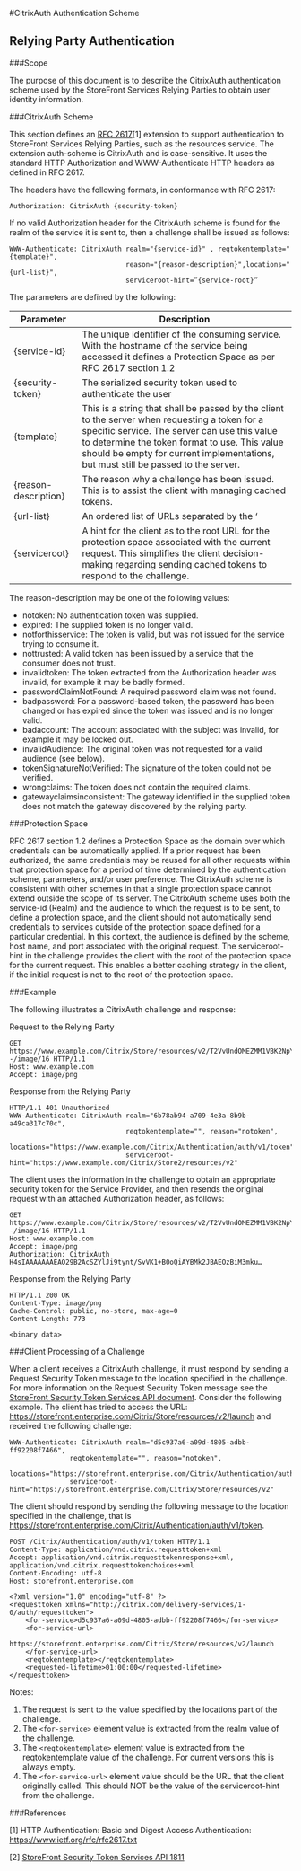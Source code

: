 #CitrixAuth Authentication Scheme

## Relying Party Authentication

###Scope

The purpose of this document is to describe the CitrixAuth authentication scheme used by the StoreFront Services Relying Parties to obtain user identity information.

###CitrixAuth Scheme

This section defines an [RFC 2617](https://www.ietf.org/rfc/rfc2617.txt)[1] extension to support authentication to StoreFront Services Relying Parties, such as the resources service. The extension auth-scheme is CitrixAuth and is case-sensitive. It uses the standard HTTP Authorization and WWW-Authenticate HTTP headers as defined in RFC 2617.

The headers have the following formats, in conformance with RFC 2617:

`Authorization: CitrixAuth {security-token}`

If no valid Authorization header for the CitrixAuth scheme is found for the realm of the service it is sent to, then a challenge shall be issued as follows:

```
WWW-Authenticate: CitrixAuth realm="{service-id}" , reqtokentemplate="{template}", 
                             reason="{reason-description}",locations="{url-list}",
                             serviceroot-hint=”{service-root}”
```
The parameters are defined by the following:

| Parameter | Description|
|---|---|
|{service-id}|The unique identifier of the consuming service. With the hostname of the service being accessed it defines a Protection Space as per RFC 2617 section 1.2|
|{security-token}|The serialized security token used to authenticate the user|
|{template}|This is a string that shall be passed by the client to the server when requesting a token for a specific service. The server can use this value to determine the token format to use. This value should be empty for current implementations, but must still be passed to the server.|
|{reason-description}|The reason why a challenge has been issued. This is to assist the client with managing cached tokens.|
|{url-list}|An ordered list of URLs separated by the ‘|’ or “pipe” character, to which a RequestToken message should be sent to obtain a token.|
|{serviceroot}|A hint for the client as to the root URL for the protection space associated with the current request. This simplifies the client decision-making regarding sending cached tokens to respond to the challenge.|

The reason-description may be one of the following values:

- notoken: No authentication token was supplied.
- expired: The supplied token is no longer valid.
- notforthisservice: The token is valid, but was not issued for the service trying to consume it.
- nottrusted: A valid token has been issued by a service that the consumer does not trust.
- invalidtoken: The token extracted from the Authorization header was invalid, for example it may be badly formed.
- passwordClaimNotFound: A required password claim was not found.
- badpassword: For a password-based token, the password has been changed or has expired since the token was issued and is no longer valid.
- badaccount: The account associated with the subject was invalid, for example it may be locked out.
- invalidAudience: The original token was not requested for a valid audience (see below).
- tokenSignatureNotVerified: The signature of the token could not be verified.
- wrongclaims: The token does not contain the required claims.
- gatewayclaimsinconsistent: The gateway identified in the supplied token does not match the gateway discovered by the relying party.

###Protection Space

RFC 2617 section 1.2 defines a Protection Space as the domain over which credentials can be automatically applied. If a prior request has been authorized, the same credentials may be reused for all other requests within that protection space for a period of time determined by the authentication scheme, parameters, and/or user preference. The CitrixAuth scheme is consistent with other schemes in that a single protection space cannot extend outside the scope of its server. The CitrixAuth scheme uses both the service-id (Realm) and the audience to which the request is to be sent, to define a protection space, and the client should not automatically send credentials to services outside of the protection space defined for a particular credential. In this context, the audience is defined by the scheme, host name, and port associated with the original request.
The serviceroot-hint in the challenge provides the client with the root of the protection space for the current request. This enables a better caching strategy in the client, if the initial request is not to the root of the protection space.

###Example

The following illustrates a CitrixAuth challenge and response:

Request to the Relying Party

```
GET https://www.example.com/Citrix/Store/resources/v2/T2VvUndOMEZMM1VBK2NpYzY4PQ--/image/16 HTTP/1.1
Host: www.example.com
Accept: image/png
```

Response from the Relying Party

```
HTTP/1.1 401 Unauthorized
WWW-Authenticate: CitrixAuth realm="6b78ab94-a709-4e3a-8b9b-a49ca317c70c",
                             reqtokentemplate="", reason="notoken", 
                             locations="https://www.example.com/Citrix/Authentication/auth/v1/token",
                             serviceroot-hint="https://www.example.com/Citrix/Store2/resources/v2"
```

The client uses the information in the challenge to obtain an appropriate security token for the Service Provider, and then resends the original request with an attached Authorization header, as follows:

```
GET https://www.example.com/Citrix/Store/resources/v2/T2VvUndOMEZMM1VBK2NpYzY4PQ--/image/16 HTTP/1.1
Host: www.example.com
Accept: image/png
Authorization: CitrixAuth H4sIAAAAAAAEAO29B2AcSZYlJi9tynt/SvVK1+B0oQiAYBMk2JBAEOzBiM3mku…
```

Response from the Relying Party

```
HTTP/1.1 200 OK
Content-Type: image/png
Cache-Control: public, no-store, max-age=0
Content-Length: 773

<binary data>
```

###Client Processing of a Challenge

When a client receives a CitrixAuth challenge, it must respond by sending a Request Security Token message to the location specified in the challenge. For more information on the Request Security Token message see the [StoreFront Security Token Services API document](security-token-services-api.md).
Consider the following example. The client has tried to access the URL: https://storefront.enterprise.com/Citrix/Store/resources/v2/launch
and received the following challenge:

```
WWW-Authenticate: CitrixAuth realm="d5c937a6-a09d-4805-adbb-ff92208f7466",
               reqtokentemplate="", reason="notoken",
               locations="https://storefront.enterprise.com/Citrix/Authentication/auth/v1/token"
               serviceroot-hint="https://storefront.enterprise.com/Citrix/Store/resources/v2"
```

The client should respond by sending the following message to the location specified in the challenge, that is https://storefront.enterprise.com/Citrix/Authentication/auth/v1/token.

```
POST /Citrix/Authentication/auth/v1/token HTTP/1.1
Content-Type: application/vnd.citrix.requesttoken+xml
Accept: application/vnd.citrix.requesttokenresponse+xml, application/vnd.citrix.requesttokenchoices+xml
Content-Encoding: utf-8
Host: storefront.enterprise.com

<?xml version="1.0" encoding="utf-8" ?>
<requesttoken xmlns="http://citrix.com/delivery-services/1-0/auth/requesttoken">
    <for-service>d5c937a6-a09d-4805-adbb-ff92208f7466</for-service>
    <for-service-url>
      https://storefront.enterprise.com/Citrix/Store/resources/v2/launch
    </for-service-url>
    <reqtokentemplate></reqtokentemplate>
    <requested-lifetime>01:00:00</requested-lifetime>
</requesttoken>
```

Notes:

1. The request is sent to the value specified by the locations part of the challenge. 
2. The `<for-service>` element value is extracted from the realm value of the challenge.
3. The `<reqtokentemplate>` element value is extracted from the reqtokentemplate value of the challenge. For current versions this is always empty.
4. The `<for-service-url>` element value should be the URL that the client originally called. This should NOT be the value of the serviceroot-hint from the challenge.

###References

[1] HTTP Authentication: Basic and Digest Access Authentication: <https://www.ietf.org/rfc/rfc2617.txt>

[2] [StoreFront Security Token Services API 1811](security-token-services-api.md)
